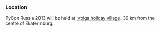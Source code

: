 ### Location

PyCon Russia 2013 will be held at [Ivolga holiday village](http://www.ivolga-ural.ru/), 30 km from the centre of Ekaterinburg.
